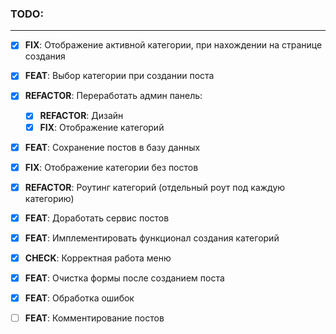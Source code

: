 ### TODO:

<hr />

- [x] **FIX**: Отображение активной категории, при нахождении на странице создания

- [x] **FEAT**: Выбор категории при создании поста

- [x] **REFACTOR**: Переработать админ панель:
    + [x] **REFACTOR**: Дизайн
    + [x] **FIX**: Отображение категорий

- [x] **FEAT**: Сохранение постов в базу данных

- [x] **FIX**: Отображение категории без постов

- [x] **REFACTOR**: Роутинг категорий (отдельный роут под каждую категорию)

- [x] **FEAT**: Доработать сервис постов

- [x] **FEAT**: Имплементировать функционал создания категорий

- [x] **CHECK**: Корректная работа меню

- [x] **FEAT**: Очистка формы после созданием поста

- [x] **FEAT**: Обработка ошибок

- [ ] **FEAT**: Комментирование постов